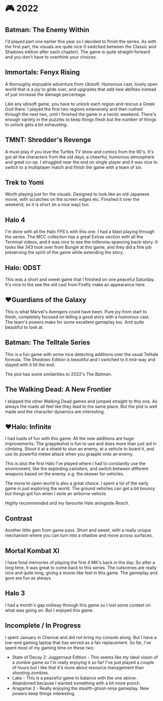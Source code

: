 # 🎮 2022

## Batman: The Enemy Within

I'd played part one earlier this year so I decided to finish the series. As
with the first part, the visuals are quite nice (I switched between the Classic
and Shadows edition after each chapter). The game is quite straight-forward and
you don't have to overthink your choices.

## Immortals: Fenyx Rising

A thoroughly enjoyable adventure from Ubisoft. Humorous cast, lovely open world
that is a joy to glide over, and upgrades that add new abilities instead of
just increase the damage percentage.

Like any ubisoft game, you have to unlock each region and rescue a Greek God
there. I played the first two regions extensively and then rushed through the
next two, until I finished the game in a hectic weekend. There's enough variety
in the puzzles to keep things fresh but the number of things to unlock gets a
bit exhausting.

## TMNT: Shredder's Revenge

A must-play if you love the Turtles TV show and comics from the 90's. It's got
all the characters from the old days, a cheerful, humorous atmosphere and great
co-op. I struggled near the end on single player and it was nice to switch to a
multiplayer match and finish the game with a team of six.

## Trek to Yomi

Worth playing just for the visuals. Designed to look like an old Japanese
movie, with scratches on the screen edges etc. Finished it over the weekend, so
it is short (in a nice way) too.

## Halo 4

I'm done with all the Halo FPS's with this one. I had a blast playing through
the series. The MCC collection has a great Extras section with all the Terminal
videos, and it was nice to see the millennia-spanning back-story. It looks like
343 took over from Bungie at this game, and they did a fine job preserving the
spirit of the game while extending the story.

## Halo: ODST

This was a short and sweet game that I finished on one peaceful Saturday. It's
nice to the see the old cast from Firefly make an appearance here.

## ♥**Guardians of the Galaxy**

This is what Marvel's Avengers could have been. Pure joy from start to finish,
completely focused on telling a good story with a humorous cast. The team's
powers make for some excellent gameplay too. And quite beautiful to look at.

## Batman: The Telltale Series

This is a fun game with some nice detecting additions over the usual
Telltale formula. The *Shadows Edition* is beautiful and I switched to it
mid-way and stayed with it till the end.

The plot has some similarities to 2022's *The Batman*.

## The Walking Dead: A New Frontier

I skipped the other Walking Dead games and jumped straight to this one. As
always the roads all feel like they lead to the same place. But the plot
is well made and the character dynamics are interesting.

## ♥**Halo: Infinite**

I had loads of fun with this game. All the new additions are huge improvements.
The grappleshot is fun to use and does more than just aid in climbing. Shoot it
at a shield to stun an enemy, at a vehicle to board it, and use its powerful
melee attack when you grapple onto an enemy.

This is also the first Halo I've played where I had to constantly use the
environment, like the exploding canisters, and switch between different weapons
based on the enemy. e.g. the skewer for vehicles.

The move to open-world is also a great choice. I spent a lot of the early game
in just exploring the world. The ground vehicles can get a bit bouncy but
things got fun when I stole an airborne vehicle.

Highly recommended and my favourite Halo alongside *Reach*.

## Contrast

Another little gem from game pass. Short and sweet, with a really unique
mechanism where you can turn into a shadow and move across surfaces.

## Mortal Kombat XI

I have fond memories of playing the first 4 MK's back in the day. So after a
long time, it was great to come back to this series. The cutscenes are really
nice and quite long, giving a movie-like feel in this game. The gameplay and
gore are fun as always.

## Halo 3

I had a month's gap midway through this game so I lost some context on what was
going on. But I enjoyed this game.

## Incomplete / In Progress

I spent January in Chennai and did not bring my console along. But I have a
low-end gaming laptop that has served as a fair replacement. So far, I've spent
most of my gaming time on these two:

- State of Decay 2: Juggernaut Edition - This seems like my ideal vision of a
  zombie game so I'm really enjoying it so far! I've just played a couple of
  hours but I like that it's more about resource management than shooting
  zombies.
- Lake - This is a peaceful game to balance with the one above. Abandoned
  because I wanted something with a bit more punch.
- Aragamai 2 - Really enjoying the stealth-ghost-ninja gameplay. New powers
  keep things interesting.
